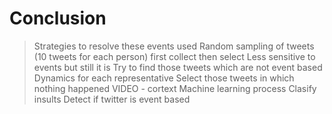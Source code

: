 
# Conclusion

> Strategies to resolve these events used
> Random sampling of tweets  (10 tweets for each person) first collect then select 
> Less sensitive to events but still it is 
> Try to find those tweets which are not event based
> Dynamics for each representative 
> Select those tweets in which nothing happened 
> VIDEO - cortext 
> Machine learning process 
> Clasify insults 
> Detect if twitter is event based 

